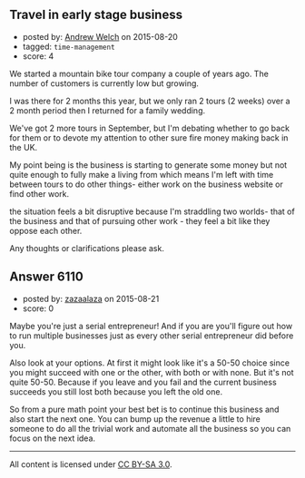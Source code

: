 ## Travel in early stage business

- posted by: [Andrew Welch](https://stackexchange.com/users/112525/andrew-welch) on 2015-08-20
- tagged: `time-management`
- score: 4

We started a mountain bike tour company a couple of years ago. The number of customers is currently low but growing. 

I was there for 2 months this year, but we only ran 2 tours (2 weeks) over a 2 month period then I returned for a family wedding. 

We've got 2 more tours in September, but I'm debating whether to go back for them or to devote my attention to other sure fire money making back in the UK.

My point being is the business is starting to generate some money but not quite enough to fully make a living from which means I'm left with time between tours to do other things-  either work on the business website or find other work.

the situation feels a bit disruptive because  I'm straddling two worlds- that of the business and that of pursuing other work - they feel a bit like they oppose each other.

Any thoughts or clarifications please ask. 


## Answer 6110

- posted by: [zazaalaza](https://stackexchange.com/users/4672194/zazaalaza) on 2015-08-21
- score: 0

Maybe you're just a serial entrepreneur! And if you are you'll figure out how to run multiple businesses just as every other serial entrepreneur did before you.

Also look at your options. At first it might look like it's a 50-50 choice since you might succeed with one or the other, with both or with none. But it's not quite 50-50. Because if you leave and you fail and the current business succeeds you still lost both because you left the old one.

So from a pure math point your best bet is to continue this business and also start the next one. You can bump up the revenue a little to hire someone to do all the trivial work and automate all the business so you can focus on the next idea.




---

All content is licensed under [CC BY-SA 3.0](https://creativecommons.org/licenses/by-sa/3.0/).
